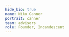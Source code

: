 ```yaml
---
hide_bio: true
name: Niko Canner
portrait: canner
team: advisors
role: Founder, Incandescent
---
```


